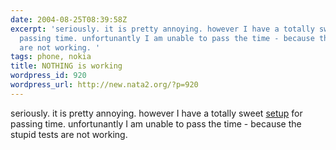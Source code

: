 ```yaml
---
date: 2004-08-25T08:39:58Z
excerpt: 'seriously. it is pretty annoying. however I have a totally sweet setup for
  passing time. unfortunantly I am unable to pass the time - because the stupid tests
  are not working. '
tags: phone, nokia
title: NOTHING is working
wordpress_id: 920
wordpress_url: http://new.nata2.org/?p=920
---
```


seriously. it is pretty annoying. however I have a totally sweet <a href="http://www.nata2.info/?path=pictures%2Fmisc%2Fphone_camera%2Fphotolog&amp;img=1093419681-Nokia6600(334).jpg">setup</a> for passing time. unfortunantly I am unable to pass the time - because the stupid tests are not working. 
